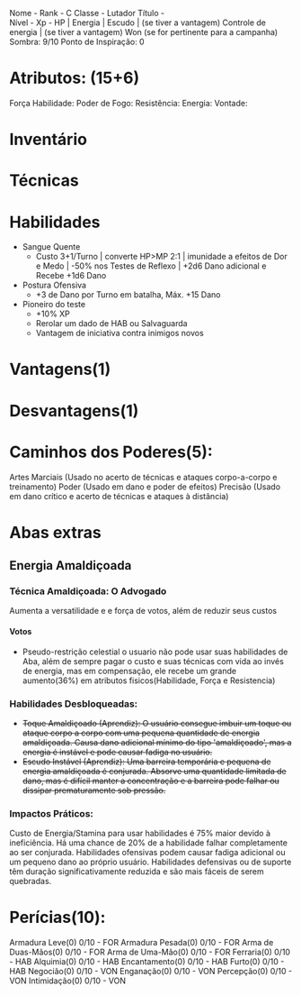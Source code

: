 Nome - 
Rank - C
Classe - Lutador
Título -  
Nível -
Xp - 
HP |
Energia |
Escudo | (se tiver a vantagem)
Controle de energia | (se tiver a vantagem)
Won (se for pertinente para a campanha)
Sombra: 9/10
Ponto de Inspiração: 0

# Atributos: (15+6)
Força 
Habilidade:
Poder de Fogo:
Resistência:
Energia:
Vontade:
# Inventário


# Técnicas 

# Habilidades
- Sangue Quente
	- Custo 3+1/Turno | converte HP>MP 2:1 | imunidade a efeitos de Dor e Medo |  -50% nos Testes de Reflexo | +2d6 Dano adicional e Recebe +1d6 Dano
- Postura Ofensiva
	- +3 de Dano por Turno em batalha, Máx. +15 Dano
- Pioneiro do teste
	- +10% XP
	- Rerolar um dado de HAB ou Salvaguarda
	- Vantagem de iniciativa contra inimigos novos

# Vantagens(1) 


# Desvantagens(1)


# Caminhos dos Poderes(5):
Artes Marciais (Usado no acerto de técnicas e ataques corpo-a-corpo e treinamento)
Poder (Usado em dano e poder de efeitos)
Precisão (Usado em dano crítico e acerto de técnicas e ataques à distância)


# Abas extras
## Energia Amaldiçoada
### Técnica Amaldiçoada: O Advogado
Aumenta a versatilidade e e força de votos, além de reduzir seus custos
#### Votos
- Pseudo-restrição celestial o usuario não pode usar suas habilidades de Aba, além de sempre pagar o custo e suas técnicas com vida ao invés de energia, mas em compensação, ele recebe um grande aumento(36%) em atributos fisicos(Habilidade, Força e Resistencia)
### Habilidades Desbloqueadas:
- ~~Toque Amaldiçoado (Aprendiz): O usuário consegue imbuir um toque ou ataque corpo a corpo com uma pequena quantidade de energia amaldiçoada. Causa dano adicional mínimo do tipo 'amaldiçoado', mas a energia é instável e pode causar fadiga no usuário.~~
- ~~Escudo Instável (Aprendiz): Uma barreira temporária e pequena de energia amaldiçoada é conjurada. Absorve uma quantidade limitada de dano, mas é difícil manter a concentração e a barreira pode falhar ou dissipar prematuramente sob pressão.~~
### Impactos Práticos:
Custo de Energia/Stamina para usar habilidades é 75% maior devido à ineficiência.
Há uma chance de 20% de a habilidade falhar completamente ao ser conjurada.
Habilidades ofensivas podem causar fadiga adicional ou um pequeno dano ao próprio usuário.
Habilidades defensivas ou de suporte têm duração significativamente reduzida e são mais fáceis de serem quebradas.

# Perícias(10):
Armadura Leve(0) 0/10 - FOR
Armadura Pesada(0) 0/10 - FOR 
Arma de Duas-Mãos(0) 0/10 - FOR 
Arma de Uma-Mão(0) 0/10 - FOR
Ferraria(0) 0/10 - HAB 
Alquimia(0) 0/10 - HAB 
Encantamento(0) 0/10 - HAB
Furto(0) 0/10 - HAB
Negocião(0) 0/10 - VON 
Enganação(0) 0/10 - VON 
Percepção(0) 0/10 - VON
Intimidação(0) 0/10 - VON 
